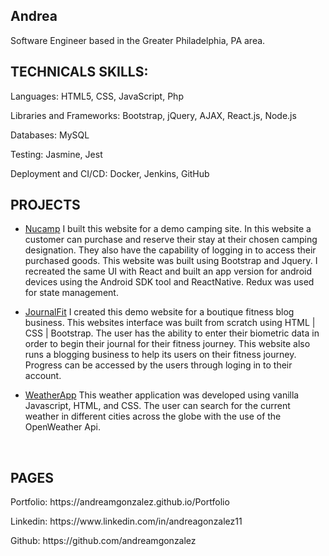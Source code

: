 ## Andrea 
Software Engineer based in the Greater Philadelphia, PA area.


## TECHNICALS SKILLS:
Languages: HTML5, CSS, JavaScript, Php

Libraries and Frameworks: Bootstrap, jQuery, AJAX, React.js, Node.js

Databases: MySQL

Testing: Jasmine, Jest

Deployment and CI/CD: Docker, Jenkins, GitHub

## PROJECTS
* <p><a href="https://andreamgonzalez.github.io/NuCampSite-Site/" rel="nofollow noreferrer">Nucamp</a> I built this website for a demo camping site. In this website a customer can purchase and reserve their stay at their chosen camping designation. They also have the capability of logging in to access their purchased goods. This website was built using Bootstrap and Jquery. I recreated the same UI with React and built an app version for android devices using the Android SDK tool and ReactNative. Redux was used for state management.
</p>

* <p><a href="https://andreamgonzalez.github.io/JournalFit-Site/" rel="nofollow noreferrer">JournalFit</a> I created this demo website for a boutique fitness blog business. This websites interface was built from scratch using HTML | CSS | Bootstrap. The user has the ability to enter their biometric data in order to begin their journal for their fitness journey. This website also runs a blogging business to help its users on their fitness journey. Progress can be accessed by the users through loging in to their account.
</p>

* <p><a href="https://andreamgonzalez.github.io/WeatherApp" rel="nofollow noreferrer">WeatherApp</a> This weather application was developed using vanilla Javascript, HTML, and CSS. The user can search for the current weather in different cities across the globe with the use of the OpenWeather Api.
</p>
<br>


## PAGES
<!-- <p>
  <a href="https://www.linkedin.com/in/andreagonzalez11/" rel="nofollow noreferrer">
		<img src="https://img.icons8.com/ios/50/000000/linkedin.png"/>
  </a> &nbsp;
  <a href="mailto: andreagon6135@gmail.com" rel="nofollow noreferrer">
		<img src="https://img.icons8.com/ios/50/000000/gmail-new.png"/>
  </a>
</p> -->
<p>Portfolio: https://andreamgonzalez.github.io/Portfolio</p>
<p>Linkedin: https://www.linkedin.com/in/andreagonzalez11</p>
<p>Github: https://github.com/andreamgonzalez</p>
<!--
**andreamgonzalez/andreamgonzalez** is a ✨ _special_ ✨ repository because its `README.md` (this file) appears on your GitHub profile.

Here are some ideas to get you started:

- 🔭 I’m currently working on ...
- 🌱 I’m currently learning ...
- 👯 I’m looking to collaborate on ...
- 🤔 I’m looking for help with ...
- 💬 Ask me about ...
- 📫 How to reach me: ...
- 😄 Pronouns: ...
- ⚡ Fun fact: ...
-->
